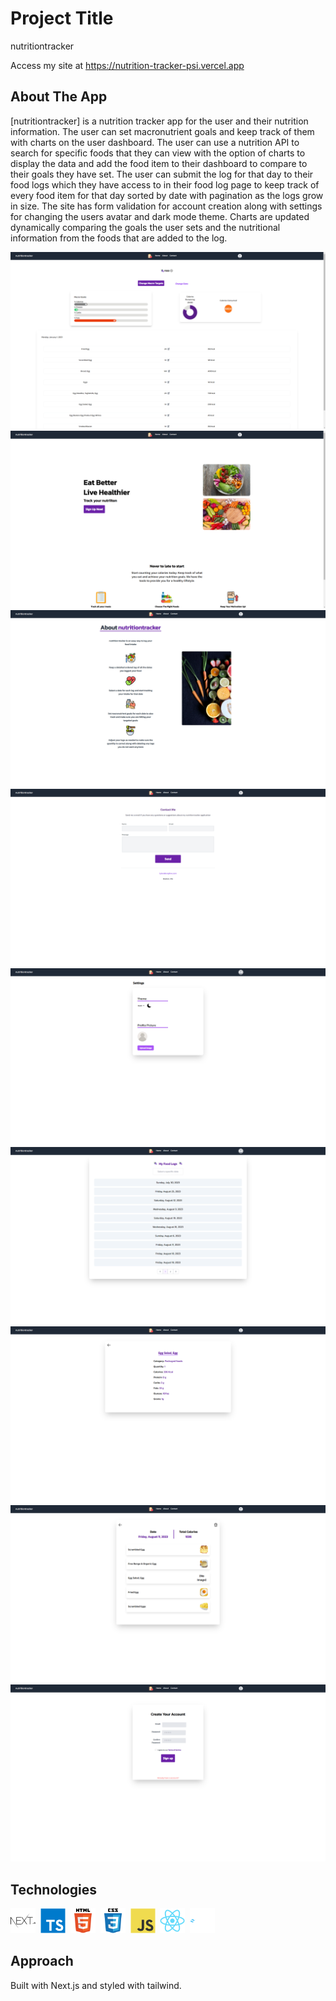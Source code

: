

# Project Title

nutritiontracker

Access my site at https://nutrition-tracker-psi.vercel.app

## About The App

[nutritiontracker] is a nutrition tracker app for the user and their nutrition information. The user can set macronutrient goals and keep track of them with charts on the user dashboard. The user can use a nutrition API to search for specific foods that they can view with the option of charts to display the data and add the food item to their dashboard to compare to their goals they have set. The user can submit the log for that day to their food logs which they have access to in their food log page to keep track of every food item for that day sorted by date with pagination as the logs grow in size. The site has form validation for account creation along with settings for changing the users avatar and dark mode theme. Charts are updated dynamically comparing the goals the user sets and the nutritional information from the foods that are added to the log.


![](screenshots/screenshot1.png)
![](screenshots/screenshot2.png)
![](screenshots/screenshot3.png)
![](screenshots/screenshot4.png)
![](screenshots/screenshot5.png)
![](screenshots/screenshot6.png)
![](screenshots/screenshot7.png)
![](screenshots/screenshot8.png)
![](screenshots/screenshot9.png)


## Technologies

  <img src="https://github.com/devicons/devicon/blob/master/icons/nextjs/nextjs-original-wordmark.svg" title="next.js" alt="next.js" width="40" height="40"/>&nbsp;
  <img src="https://github.com/devicons/devicon/blob/master/icons/typescript/typescript-original.svg" title="typescript" alt="typescript" width="40" height="40"/>&nbsp;
  <img src="https://github.com/devicons/devicon/blob/master/icons/html5/html5-original-wordmark.svg" title="html5" alt="html5" width="40" height="40"/>&nbsp;
  <img src="https://github.com/devicons/devicon/blob/master/icons/css3/css3-original-wordmark.svg" title="css3" alt="css3" width="40" height="40"/>&nbsp;
  <img src="https://github.com/devicons/devicon/blob/master/icons/javascript/javascript-original.svg" title="javascript" alt="javascript" width="40" height="40"/>&nbsp;
  <img src="https://github.com/devicons/devicon/blob/master/icons/react/react-original.svg" title="React" alt="React" width="40" height="40"/>&nbsp;
  <img src="https://github.com/devicons/devicon/blob/master/icons/tailwindcss/tailwindcss-original-wordmark.svg" title="tailwind" alt="tailwind" width="40" height="40"/>&nbsp;


## Approach

Built with Next.js and styled with tailwind. 










 
















<!-- This is a [Next.js](https://nextjs.org/) project bootstrapped with [`create-next-app`](https://github.com/vercel/next.js/tree/canary/packages/create-next-app).

## Getting Started

First, run the development server:

```bash
npm run dev
# or
yarn dev
# or
pnpm dev
```

Open [http://localhost:3000](http://localhost:3000) with your browser to see the result.

You can start editing the page by modifying `app/page.tsx`. The page auto-updates as you edit the file.

[API routes](https://nextjs.org/docs/api-routes/introduction) can be accessed on [http://localhost:3000/api/hello](http://localhost:3000/api/hello). This endpoint can be edited in `pages/api/hello.ts`.

The `pages/api` directory is mapped to `/api/*`. Files in this directory are treated as [API routes](https://nextjs.org/docs/api-routes/introduction) instead of React pages.

This project uses [`next/font`](https://nextjs.org/docs/basic-features/font-optimization) to automatically optimize and load Inter, a custom Google Font.

## Learn More

To learn more about Next.js, take a look at the following resources:

- [Next.js Documentation](https://nextjs.org/docs) - learn about Next.js features and API.
- [Learn Next.js](https://nextjs.org/learn) - an interactive Next.js tutorial.

You can check out [the Next.js GitHub repository](https://github.com/vercel/next.js/) - your feedback and contributions are welcome!

## Deploy on Vercel

The easiest way to deploy your Next.js app is to use the [Vercel Platform](https://vercel.com/new?utm_medium=default-template&filter=next.js&utm_source=create-next-app&utm_campaign=create-next-app-readme) from the creators of Next.js.

Check out our [Next.js deployment documentation](https://nextjs.org/docs/deployment) for more details. -->
